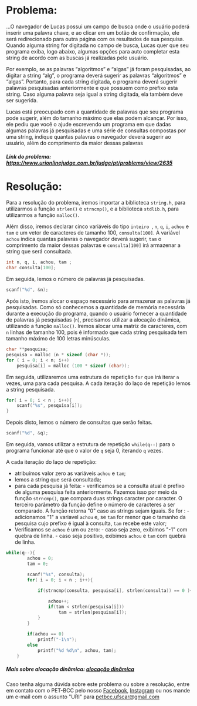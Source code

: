 # Problema:
...O navegador de Lucas possui um campo de busca onde o usuário poderá inserir uma palavra chave, e ao clicar em um botão de confirmação, ele será redirecionado para outra página com os resultados de sua pesquisa. Quando alguma string for digitada no campo de busca, Lucas quer que seu programa exiba, logo abaixo, algumas opções para auto completar esta string de acordo com as buscas já realizadas pelo usuário.

Por exemplo, se as palavras “algoritmos” e “algas” já foram pesquisadas, ao digitar a string “alg”, o programa deverá sugerir as palavras “algoritmos” e “algas”. Portanto, para cada string digitada, o programa deverá sugerir palavras pesquisadas anteriormente e que possuem como prefixo esta string. Caso alguma palavra seja igual a string digitada, ela também deve ser sugerida.

Lucas está preocupado com a quantidade de palavras que seu programa pode sugerir, além do tamanho máximo que elas podem alcançar. Por isso, ele pediu que você o ajude escrevendo um programa em que dadas algumas palavras já pesquisadas e uma série de consultas compostas por uma string, indique quantas palavras o navegador deverá sugerir ao usuário, além do comprimento da maior dessas palavras
 
 
##### Link do problema: https://www.urionlinejudge.com.br/judge/pt/problems/view/2635
 
 
# Resolução:
 
Para a resolução do problema, iremos importar a biblioteca `string.h`, para utilizarmos a função `strlen()` e `strncmp()`, e a biblioteca `stdlib.h`, para utilizarmos a função `malloc()`. 

Além disso, iremos declarar cinco variáveis do tipo `inteiro `, `n`, `q`, `i`, `achou` e `tam` e um vetor de caracteres de tamanho 100, `consulta[100]`. A variável `achou` indica quantas palavras o navegador deverá sugerir, `tam` o comprimento da maior dessas palavras e `consulta[100]` irá armazenar a string que será consultada.

```c
int n, q, i, achou, tam ;
char consulta[100];
```

Em seguida, lemos o número de palavras já pesquisadas.

```c
scanf("%d", &n);
```

Após isto, iremos alocar o espaço necessário para armazenar as palavras já pesquisadas. Como só conhecemos a quantidade de memória necessária durante a execução do programa, quando o usuário fornecer a quantidade de palavras já pesquisadas (`n`), precisamos utilizar a alocação dinâmica, utilizando a função `malloc()`.
Iremos alocar uma matriz de caracteres, com `n` linhas de tamanho 100, pois é informado que cada string pesquisada tem tamanho máximo de 100 letras minúsculas.
 
```c
char **pesquisa; 
pesquisa = malloc (n * sizeof (char *));
for ( i = 0; i < n; i++)
    pesquisa[i] = malloc (100 * sizeof (char));
```

Em seguida, utilizaremos uma estrutura de repetição `for` que irá iterar `n` vezes, uma para cada pesquisa. 
A cada iteração do laço de repetição lemos a string pesquisada.

```c
for( i = 0; i < n ; i++){
    scanf("%s", pesquisa[i]);
}
```

Depois disto, lemos o número de consultas que serão feitas.

```c
scanf("%d", &q);
```

Em seguida, vamos utilizar a estrutura de repetição `while(q--)` para o programa funcionar até que o valor de `q` seja 0, iterando `q` vezes.

A cada iteração do laço de repetição:
- atribuímos valor zero as variáveis `achou` e `tam`;
- lemos a string que será consultada;
- para cada pesquisa já feita:
        - verificamos se a consulta atual é prefixo de alguma pesquisa feita anteriormente. Fazemos isso por meio da função `strncmp()`, que compara duas strings caracter por caracter. O terceiro parâmetro da função define o número de caracteres a ser comparado. A função retorna "0" caso as strings sejam iguais. Se for :
        - adicionamos "1" a variavel `achou` e, se `tam` for menor que o tamanho da pesquisa cujo prefixo é igual à consulta, `tam` recebe este valor;
- Verificamos se `achou` é um ou zero:
        - caso seja zero, exibimos "-1" com quebra de linha.
        - caso seja positivo, exibimos `achou` e `tam` com quebra de linha.

```c
while(q--){
        achou = 0;
        tam = 0;

        scanf("%s", consulta);
        for( i = 0; i < n ; i++){
            
            if(strncmp(consulta, pesquisa[i], strlen(consulta)) == 0 ){

                achou++;
                if(tam < strlen(pesquisa[i]))
                    tam = strlen(pesquisa[i]);
            }
        }
        
        if(achou == 0)
            printf("-1\n");
        else
            printf("%d %d\n", achou, tam);
    }
```

 
##### Mais sobre alocação dinâmica: [alocação dinâmica](https://www.ime.usp.br/~pf/algoritmos/aulas/aloca.html)


Caso tenha alguma dúvida sobre este problema ou sobre a resolução, entre em contato com o PET-BCC pelo nosso
[Facebook](https://www.facebook.com/petbcc/),
[Instagram](https://www.instagram.com/petbcc.ufscar/)
ou nos mande um e-mail com o assunto "URI" para  petbcc.ufscar@gmail.com
